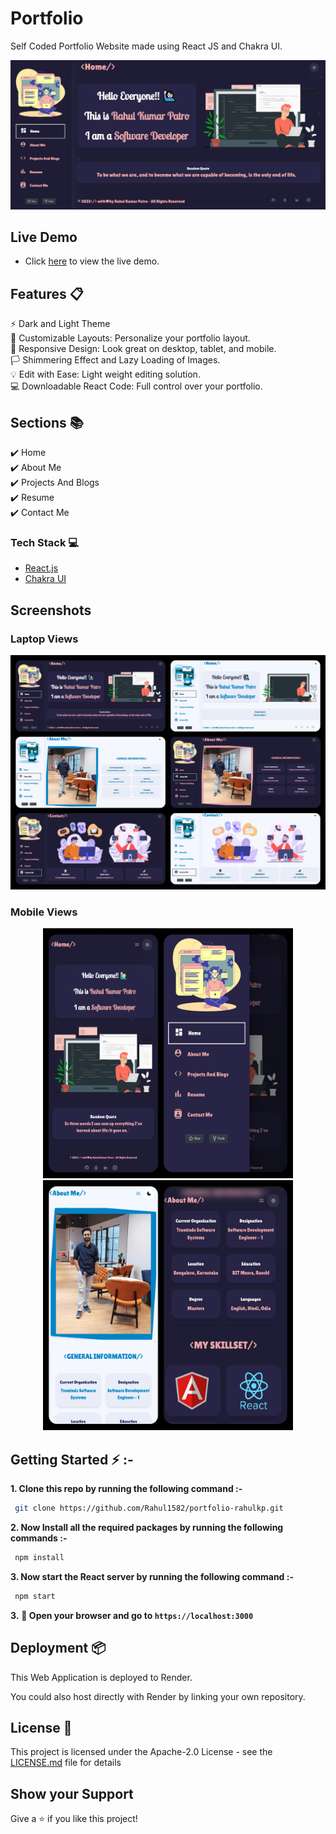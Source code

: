 # Portfolio

Self Coded Portfolio Website made using React JS and Chakra UI.


<!-- <p align="center"> 
  <kbd>
    <a href="https://rahulkp15.onrender.com/" target="_blank"><img src="./images/intro.jpg" >
  </a>
  </kbd>
</p> -->
<p align="center"> 
  <kbd>
    <a href="http://localhost:3000/home" target="_blank"><img src="./images/intro.jpg" >
  </a>
  </kbd>
</p>

## Live Demo 

- Click [here](https://simply-win-rar-github-io.vercel.app/home) to view the live demo.

## Features 📋

⚡️ Dark and Light Theme \
🎨 Customizable Layouts: Personalize your portfolio layout.\
📱  Responsive Design: Look great on desktop, tablet, and mobile.\
🏳️ Shimmering Effect and Lazy Loading of Images. \
💡  Edit with Ease: Light weight editing solution.\
💻 Downloadable React Code: Full control over your portfolio.


## Sections 📚

✔️ Home\
✔️ About Me\
✔️ Projects And Blogs\
✔️ Resume\
✔️ Contact Me

### Tech Stack 💻

- [React.js](https://react.dev/)
- [Chakra UI](https://chakra-ui.com/)

## Screenshots

### Laptop Views

<p align="center"> 
  <kbd>
    <a href="https://rahulkp15.onrender.com/" target="_blank"><img src="./images/laptopView.jpg">
  </a>
  </kbd>
</p>

### Mobile Views

<div align="center"> 
  <kbd>
 <img src="./images/mobile-view-1.jpg" width="400" height="400">
 <img src="./images/mobile-view-2.jpg" width="400" height="400">
  </kbd>
</div>

## Getting Started ⚡ :-

**1. Clone this repo by running the following command :-**

```bash
 git clone https://github.com/Rahul1582/portfolio-rahulkp.git
```

**2. Now Install all the required packages by running the following commands :-**

```bash
 npm install
```

**3. Now start the React server by running the following command :-**

```bash
 npm start
```

**3.** **🎉 Open your browser and go to `https://localhost:3000`**

## Deployment 📦

This Web Application is deployed to Render.

You could also host directly with Render by linking your own repository.


## License 📄
This project is licensed under the Apache-2.0 License - see the [LICENSE.md](./LICENSE) file for details


## Show your Support

Give a ⭐️ if you like this project!